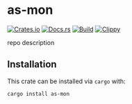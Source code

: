 # as-mon
[![Crates.io](https://img.shields.io/crates/v/as-mon)](https://crates.io/crates/as-mon) 
[![Docs.rs](https://docs.rs/as-mon/badge.svg)](https://docs.rs/as-mon) 
[![Build](https://github.com/Ewpratten/as-mon/actions/workflows/build.yml/badge.svg)](https://github.com/Ewpratten/as-mon/actions/workflows/build.yml)
[![Clippy](https://github.com/Ewpratten/as-mon/actions/workflows/clippy.yml/badge.svg)](https://github.com/Ewpratten/as-mon/actions/workflows/clippy.yml)


repo description

## Installation

This crate can be installed via `cargo` with:

```sh
cargo install as-mon
```
